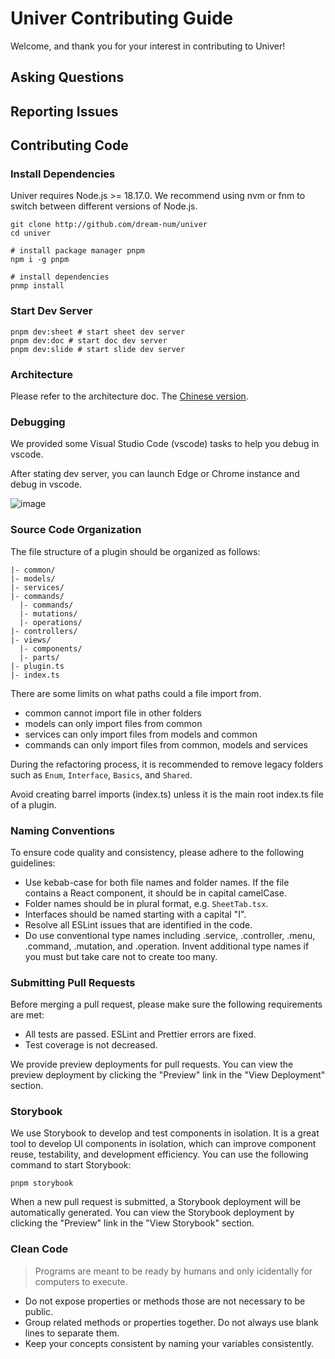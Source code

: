 # Univer Contributing Guide

Welcome, and thank you for your interest in contributing to Univer!

## Asking Questions

## Reporting Issues

## Contributing Code

### Install Dependencies

Univer requires Node.js >= 18.17.0. We recommend using nvm or fnm to switch between different versions of Node.js.

```shell
git clone http://github.com/dream-num/univer
cd univer

# install package manager pnpm
npm i -g pnpm

# install dependencies
pnmp install

```

### Start Dev Server

```shell
pnpm dev:sheet # start sheet dev server
pnpm dev:doc # start doc dev server
pnpm dev:slide # start slide dev server
```

### Architecture

Please refer to the architecture doc. The [Chinese version](./docs/zh/achitecture.md).

### Debugging

We provided some Visual Studio Code (vscode) tasks to help you debug in vscode.

After stating dev server, you can launch Edge or Chrome instance and debug in vscode.

![image](https://github.com/dream-num/univer/assets/12122021/25da436c-2155-4ea0-8646-ff3b3dc23112)

### Source Code Organization

The file structure of a plugin should be organized as follows:

```
|- common/
|- models/
|- services/
|- commands/
  |- commands/
  |- mutations/
  |- operations/
|- controllers/
|- views/
  |- components/
  |- parts/
|- plugin.ts
|- index.ts
```

There are some limits on what paths could a file import from.

* common cannot import file in other folders
* models can only import files from common
* services can only import files from models and common
* commands can only import files from common, models and services

During the refactoring process, it is recommended to remove legacy folders such as `Enum`, `Interface`, `Basics`, and `Shared`.

Avoid creating barrel imports (index.ts) unless it is the main root index.ts file of a plugin.

### Naming Conventions

To ensure code quality and consistency, please adhere to the following guidelines:

- Use kebab-case for both file names and folder names. If the file contains a React component, it should be in capital camelCase.
- Folder names should be in plural format, e.g. `SheetTab.tsx`.
- Interfaces should be named starting with a capital "I".
- Resolve all ESLint issues that are identified in the code.
- Do use conventional type names including .service, .controller, .menu, .command, .mutation, and .operation. Invent additional type names if you must but take care not to create too many.

### Submitting Pull Requests

Before merging a pull request, please make sure the following requirements are met:

- All tests are passed. ESLint and Prettier errors are fixed.
- Test coverage is not decreased.

We provide preview deployments for pull requests. You can view the preview deployment by clicking the "Preview" link in the "View Deployment" section.

### Storybook

We use Storybook to develop and test components in isolation. It is a great tool to develop UI components in isolation, which can improve component reuse, testability, and development efficiency. You can use the following command to start Storybook:

```shell
pnpm storybook
```

When a new pull request is submitted, a Storybook deployment will be automatically generated. You can view the Storybook deployment by clicking the "Preview" link in the "View Storybook" section.

### Clean Code

> Programs are meant to be ready by humans and only icidentally for computers to execute.

* Do not expose properties or methods those are not necessary to be public.
* Group related methods or properties together. Do not always use blank lines to separate them.
* Keep your concepts consistent by naming your variables consistently.
